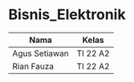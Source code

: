 # Bisnis_Elektronik

| Nama  | Kelas |
| ------------- | ------------- |
| Agus Setiawan  | TI 22 A2  |
| Rian Fauza     | TI 22 A2  |
